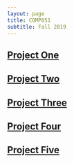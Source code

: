 ```yaml
---
layout: page
title: COMP051
subtitle: Fall 2019
---
```


## [Project One](http://andrewjkim.me/2019-09-15-Project-One/)

## [Project Two](http://andrewjkim.me/2019-09-29-Project-Two/)

## [Project Three](http://andrewjkim.me/2019-10-20-Project-Three/)

## [Project Four](http://andrewjkim.me/2019-11-17-Project-Four/)

## [Project Five](http://andrewjkim.me/2019-12-06-Project-Five/)
